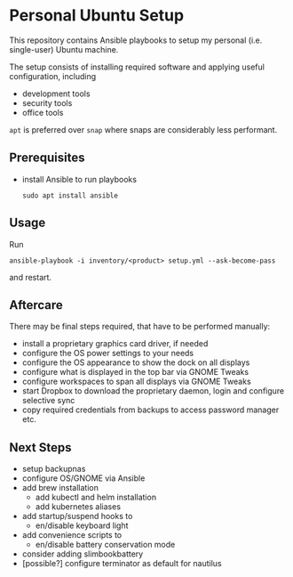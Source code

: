 # Personal Ubuntu Setup

This repository contains Ansible playbooks to setup my personal (i.e. single-user) Ubuntu machine.

The setup consists of installing required software and applying useful configuration, including

* development tools
* security tools
* office tools

`apt` is preferred over `snap` where snaps are considerably less performant.

## Prerequisites

* install Ansible to run playbooks

      sudo apt install ansible

## Usage

Run

    ansible-playbook -i inventory/<product> setup.yml --ask-become-pass

and restart.

## Aftercare

There may be final steps required, that have to be performed manually:

* install a proprietary graphics card driver, if needed
* configure the OS power settings to your needs
* configure the OS appearance to show the dock on all displays
* configure what is displayed in the top bar via GNOME Tweaks
* configure workspaces to span all displays via GNOME Tweaks
* start Dropbox to download the proprietary daemon, login and configure selective sync
* copy required credentials from backups to access password manager etc.

## Next Steps

* setup backupnas
* configure OS/GNOME via Ansible
* add brew installation
  * add kubectl and helm installation
  * add kubernetes aliases
* add startup/suspend hooks to
  * en/disable keyboard light
* add convenience scripts to
  * en/disable battery conservation mode
* consider adding slimbookbattery
* [possible?] configure terminator as default for nautilus
